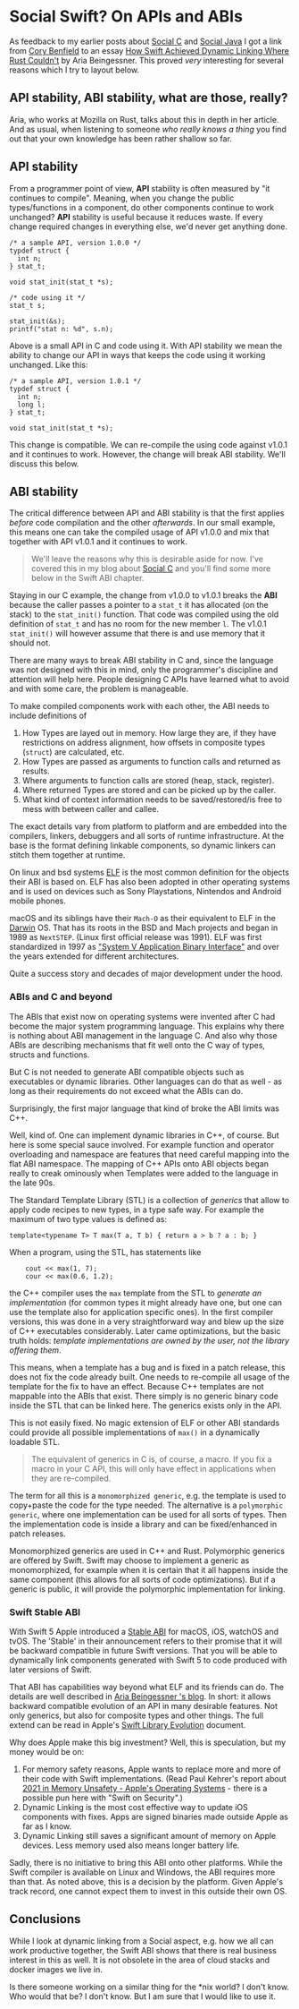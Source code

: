 # Social Swift? On APIs and ABIs

As feedback to
my earlier posts about [Social C](social_c.md) and [Social Java](social_java.md) I got a link from
[Cory Benfield](https://github.com/Lukasa) to an essay [How Swift Achieved Dynamic Linking Where Rust Couldn't](https://gankra.github.io/blah/swift-abi/) by Aria Beingessner. This proved *very* interesting for several reasons which I try to layout below.

## API stability, ABI stability, what are those, really?

Aria, who works at Mozilla on Rust, talks about this in depth in her article. And as usual, when
listening to someone *who really knows a thing* you find out that your own knowledge has been rather shallow 
so far. 

## API stability 
From a programmer point of view, **API** stability is often measured by "it continues to compile". Meaning, when you change the public types/functions in a component, do other components continue to work unchanged? **API** stability is useful because it reduces waste. If every change required changes in everything else, we'd never get anything done.

```
/* a sample API, version 1.0.0 */
typdef struct {
  int n;
} stat_t;

void stat_init(stat_t *s);

/* code using it */
stat_t s;

stat_init(&s);
printf("stat n: %d", s.n);
```

Above is a small API in C and code using it. With API stability we mean the ability to change our API in ways that keeps the code using it working unchanged. Like this:

```
/* a sample API, version 1.0.1 */
typdef struct {
  int n;
  long l;
} stat_t;

void stat_init(stat_t *s);
```

This change is compatible. We can re-compile the using code against v1.0.1 and it continues to work. However, the change will break ABI stability. We'll discuss this below.

## ABI stability

The critical difference between API and ABI stability is that the first applies *before* code compilation and the other *afterwards*. In our small example, this means one can take the compiled usage of API v1.0.0 and mix that together with API v1.0.1 and it continues to work.

> We'll leave the reasons why this is desirable aside for now. I've covered this in my blog about [Social C](social_c.md) and you'll find some more below in the Swift ABI chapter.

Staying in our C example, the change from v1.0.0 to v1.0.1 breaks the **ABI** because the caller passes a pointer to a `stat_t` it has allocated (on the stack) to the `stat_init()` function. That code was compiled using the old definition of `stat_t` and has no room for the new member `l`. The v1.0.1 `stat_init()` will however assume that there is and use memory that it should not.

There are many ways to break ABI stability in C and, since the language was not designed with this in mind, only
the programmer's discipline and attention will help here. People designing C APIs have learned what to avoid and 
with some care, the problem is manageable. 

To make compiled components work with each other, the ABI needs to include definitions of 

1. How Types are layed out in memory. How large they are, if they have restrictions on address alignment, how offsets in composite types (`struct`) are calculated, etc.
2. How Types are passed as arguments to function calls and returned as results.
3. Where arguments to function calls are stored (heap, stack, register).
4. Where returned Types are stored and can be picked up by the caller.
5. What kind of context information needs to be saved/restored/is free to mess with between caller and callee.

The exact details vary from platform to platform and are embedded into the compilers, linkers, debuggers and all sorts of runtime infrastructure. At the base is the format defining linkable components, so dynamic linkers can stitch them together at runtime. 

On linux and bsd systems [ELF](https://en.wikipedia.org/wiki/Executable_and_Linkable_Format) is the most common definition for the objects their ABI is based on. ELF has also been adopted in other operating systems and is used on devices such as Sony Playstations, Nintendos and Android mobile phones.

macOS and its siblings have their `Mach-O` as their equivalent to ELF in the [Darwin](https://en.wikipedia.org/wiki/Darwin_(operating_system)) OS. That has its roots in the BSD and Mach projects and began in 1989 as `NextSTEP`. (Linux first official release was 1991). ELF was first standardized in 1997 as ["System V Application Binary Interface"](http://www.sco.com/developers/devspecs/gabi41.pdf) and over the years extended for different architectures.

Quite a success story and decades of major development under the hood.

### ABIs and C and beyond

The ABIs that exist now on operating systems were invented after C had become the major system programming language. This explains why there is nothing about ABI management in the language C. And also why those ABIs are describing mechanisms that fit well onto the C way of types, structs and functions.

But C is not needed to generate ABI compatible objects such as executables or dynamic libraries. Other languages can do that as well - as long as their requirements do not exceed what the ABIs can do.

Surprisingly, the first major language that kind of broke the ABI limits was C++.

Well, kind of. One can implement dynamic libraries in C++, of course. But here is some special sauce involved. For
example function and operator overloading and namespace are features that need careful mapping into the flat ABI namespace. The mapping of C++ APIs onto ABI objects began really to creak ominously when Templates were added to the language in the late 90s.

The Standard Template Library (STL) is a collection of *generics* that allow to apply code recipes to new types, in a type safe way. For example the maximum of two type values is defined as:

```
template<typename T> T max(T a, T b) { return a > b ? a : b; }
```

When a program, using the STL, has statements like

```
    cout << max(1, 7);
    cour << max(0.6, 1.2);
```

the C++ compiler uses the `max` template from the STL to *generate an implementation* (for common types it might already have one, but one can use the template also for application specific ones). In the first compiler versions, this was done in a very straightforward way and blew up the size of C++ executables considerably. Later came optimizations, but the basic truth holds: *template implementations are owned by the user, not the library offering them*.

This means, when a template has a bug and is fixed in a patch release, this does not fix the code already built. One needs to re-compile all usage of the template for the fix to have an effect. Because C++ templates are not mappable into the ABIs that exist. There simply is no generic binary code inside the STL that can be linked here. The generics exists only in the API.

This is not easily fixed. No magic extension of ELF or other ABI standards could provide all possible implementations of `max()` in a dynamically loadable STL.

> The equivalent of generics in C is, of course, a macro. If you fix a macro in your C API, this will only have effect in applications when they are re-compiled. 

The term for all this is a `monomorphized generic`, e.g. the template is used to copy+paste the code for the type needed. The alternative is a `polymorphic generic`, where one implementation can be used for all sorts of types. Then the implementation code is inside a library and can be fixed/enhanced in patch releases.
 
Monomorphized generics are used in C++ and Rust. Polymorphic generics are offered by Swift. Swift may choose to implement a generic as monomorphized, for example when it is certain that it all happens inside the same component (this allows for all sorts of code optimizations). But if a generic is public, it will provide the polymorphic implementation for linking.

### Swift Stable ABI

With Swift 5 Apple introduced a [Stable ABI](https://www.swift.org/blog/abi-stability-and-more/) for macOS, iOS, watchOS and tvOS. The 'Stable' in their announcement refers to their promise that it will be backward compatible in future Swift versions. That you will be able to dynamically link components generated with Swift 5 to code produced with later versions of Swift.

That ABI has capabilities way beyond what ELF and its friends can do. The details are well described in [Aria Beingessner
's blog](https://gankra.github.io/blah/swift-abi/). In short: it allows backward compatible evolution of an API in many desirable features. Not only generics, but also for composite types and other things. The full extend can be read in Apple's [Swift Library Evolution](https://github.com/apple/swift/blob/main/docs/LibraryEvolution.rst) document.

Why does Apple make this big investment? Well, this is speculation, but my money would be on:

1. For memory safety reasons, Apple wants to replace more and more of their code with Swift implementations. (Read Paul Kehrer's report about [2021 in Memory Unsafety - Apple's Operating Systems](https://langui.sh/2021/12/13/apple-memory-safety/) - there is a possible pun here with "Swift on Security".)
2. Dynamic Linking is the most cost effective way to update iOS components with fixes. Apps are signed binaries made outside Apple as far as I know.
3. Dynamic Linking still saves a significant amount of memory on Apple devices. Less memory used also means longer battery life.

Sadly, there is no initiative to bring this ABI onto other platforms. While the Swift compiler is available on Linux and Windows, the ABI requires more than that. As noted above, this is a decision by the platform. Given Apple's track record, one cannot expect them to invest in this outside their own OS.

## Conclusions

While I look at dynamic linking from a Social aspect, e.g. how we all can work productive together, the Swift ABI shows that there is real business interest in this as well. It is not obsolete in the area of cloud stacks and docker images we live in.

Is there someone working on a similar thing for the *nix world? I don't know. Who would that be? I don't know. But I am sure that I would like to use it.
